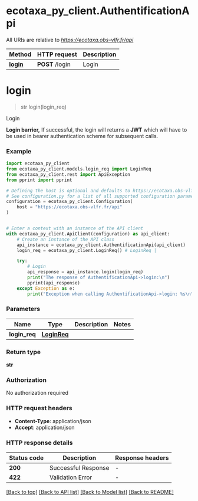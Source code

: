 # ecotaxa_py_client.AuthentificationApi

All URIs are relative to *https://ecotaxa.obs-vlfr.fr/api*

Method | HTTP request | Description
------------- | ------------- | -------------
[**login**](AuthentificationApi.md#login) | **POST** /login | Login


# **login**
> str login(login_req)

Login

**Login barrier,**  If successful, the login will returns a **JWT** which will have to be used in bearer authentication scheme for subsequent calls.

### Example


```python
import ecotaxa_py_client
from ecotaxa_py_client.models.login_req import LoginReq
from ecotaxa_py_client.rest import ApiException
from pprint import pprint

# Defining the host is optional and defaults to https://ecotaxa.obs-vlfr.fr/api
# See configuration.py for a list of all supported configuration parameters.
configuration = ecotaxa_py_client.Configuration(
    host = "https://ecotaxa.obs-vlfr.fr/api"
)


# Enter a context with an instance of the API client
with ecotaxa_py_client.ApiClient(configuration) as api_client:
    # Create an instance of the API class
    api_instance = ecotaxa_py_client.AuthentificationApi(api_client)
    login_req = ecotaxa_py_client.LoginReq() # LoginReq | 

    try:
        # Login
        api_response = api_instance.login(login_req)
        print("The response of AuthentificationApi->login:\n")
        pprint(api_response)
    except Exception as e:
        print("Exception when calling AuthentificationApi->login: %s\n" % e)
```



### Parameters


Name | Type | Description  | Notes
------------- | ------------- | ------------- | -------------
 **login_req** | [**LoginReq**](LoginReq.md)|  | 

### Return type

**str**

### Authorization

No authorization required

### HTTP request headers

 - **Content-Type**: application/json
 - **Accept**: application/json

### HTTP response details

| Status code | Description | Response headers |
|-------------|-------------|------------------|
**200** | Successful Response |  -  |
**422** | Validation Error |  -  |

[[Back to top]](#) [[Back to API list]](../README.md#documentation-for-api-endpoints) [[Back to Model list]](../README.md#documentation-for-models) [[Back to README]](../README.md)

